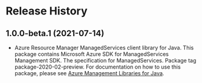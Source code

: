 # Release History

## 1.0.0-beta.1 (2021-07-14)

- Azure Resource Manager ManagedServices client library for Java. This package contains Microsoft Azure SDK for ManagedServices Management SDK. The specification for ManagedServices. Package tag package-2020-02-preview. For documentation on how to use this package, please see [Azure Management Libraries for Java](https://aka.ms/azsdk/java/mgmt).
